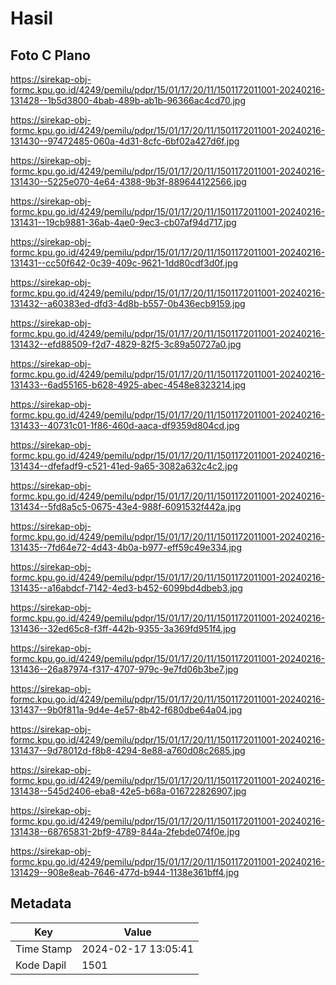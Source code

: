 # Hasil

## Foto C Plano

https://sirekap-obj-formc.kpu.go.id/4249/pemilu/pdpr/15/01/17/20/11/1501172011001-20240216-131428--1b5d3800-4bab-489b-ab1b-96366ac4cd70.jpg

https://sirekap-obj-formc.kpu.go.id/4249/pemilu/pdpr/15/01/17/20/11/1501172011001-20240216-131430--97472485-060a-4d31-8cfc-6bf02a427d6f.jpg

https://sirekap-obj-formc.kpu.go.id/4249/pemilu/pdpr/15/01/17/20/11/1501172011001-20240216-131430--5225e070-4e64-4388-9b3f-889644122566.jpg

https://sirekap-obj-formc.kpu.go.id/4249/pemilu/pdpr/15/01/17/20/11/1501172011001-20240216-131431--19cb9881-36ab-4ae0-9ec3-cb07af94d717.jpg

https://sirekap-obj-formc.kpu.go.id/4249/pemilu/pdpr/15/01/17/20/11/1501172011001-20240216-131431--cc50f642-0c39-409c-9621-1dd80cdf3d0f.jpg

https://sirekap-obj-formc.kpu.go.id/4249/pemilu/pdpr/15/01/17/20/11/1501172011001-20240216-131432--a60383ed-dfd3-4d8b-b557-0b436ecb9159.jpg

https://sirekap-obj-formc.kpu.go.id/4249/pemilu/pdpr/15/01/17/20/11/1501172011001-20240216-131432--efd88509-f2d7-4829-82f5-3c89a50727a0.jpg

https://sirekap-obj-formc.kpu.go.id/4249/pemilu/pdpr/15/01/17/20/11/1501172011001-20240216-131433--6ad55165-b628-4925-abec-4548e8323214.jpg

https://sirekap-obj-formc.kpu.go.id/4249/pemilu/pdpr/15/01/17/20/11/1501172011001-20240216-131433--40731c01-1f86-460d-aaca-df9359d804cd.jpg

https://sirekap-obj-formc.kpu.go.id/4249/pemilu/pdpr/15/01/17/20/11/1501172011001-20240216-131434--dfefadf9-c521-41ed-9a65-3082a632c4c2.jpg

https://sirekap-obj-formc.kpu.go.id/4249/pemilu/pdpr/15/01/17/20/11/1501172011001-20240216-131434--5fd8a5c5-0675-43e4-988f-6091532f442a.jpg

https://sirekap-obj-formc.kpu.go.id/4249/pemilu/pdpr/15/01/17/20/11/1501172011001-20240216-131435--7fd64e72-4d43-4b0a-b977-eff59c49e334.jpg

https://sirekap-obj-formc.kpu.go.id/4249/pemilu/pdpr/15/01/17/20/11/1501172011001-20240216-131435--a16abdcf-7142-4ed3-b452-6099bd4dbeb3.jpg

https://sirekap-obj-formc.kpu.go.id/4249/pemilu/pdpr/15/01/17/20/11/1501172011001-20240216-131436--32ed65c8-f3ff-442b-9355-3a369fd951f4.jpg

https://sirekap-obj-formc.kpu.go.id/4249/pemilu/pdpr/15/01/17/20/11/1501172011001-20240216-131436--26a87974-f317-4707-979c-9e7fd06b3be7.jpg

https://sirekap-obj-formc.kpu.go.id/4249/pemilu/pdpr/15/01/17/20/11/1501172011001-20240216-131437--9b0f811a-9d4e-4e57-8b42-f680dbe64a04.jpg

https://sirekap-obj-formc.kpu.go.id/4249/pemilu/pdpr/15/01/17/20/11/1501172011001-20240216-131437--9d78012d-f8b8-4294-8e88-a760d08c2685.jpg

https://sirekap-obj-formc.kpu.go.id/4249/pemilu/pdpr/15/01/17/20/11/1501172011001-20240216-131438--545d2406-eba8-42e5-b68a-016722826907.jpg

https://sirekap-obj-formc.kpu.go.id/4249/pemilu/pdpr/15/01/17/20/11/1501172011001-20240216-131438--68765831-2bf9-4789-844a-2febde074f0e.jpg

https://sirekap-obj-formc.kpu.go.id/4249/pemilu/pdpr/15/01/17/20/11/1501172011001-20240216-131429--908e8eab-7646-477d-b944-1138e361bff4.jpg


## Metadata

| Key        | Value               |
| ---------- | ------------------- |
| Time Stamp | 2024-02-17 13:05:41 |
| Kode Dapil | 1501                |



